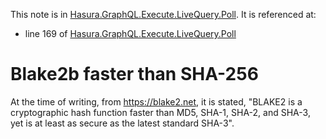This note is in [Hasura.GraphQL.Execute.LiveQuery.Poll](https://github.com/hasura/graphql-engine/blob/master/server/src-lib/Hasura/GraphQL/Execute/LiveQuery/Poll.hs#L159).
It is referenced at:
  - line 169 of [Hasura.GraphQL.Execute.LiveQuery.Poll](https://github.com/hasura/graphql-engine/blob/master/server/src-lib/Hasura/GraphQL/Execute/LiveQuery/Poll.hs#L169)

# Blake2b faster than SHA-256

At the time of writing, from https://blake2.net, it is stated,
"BLAKE2 is a cryptographic hash function faster than MD5, SHA-1, SHA-2, and SHA-3,
yet is at least as secure as the latest standard SHA-3".

